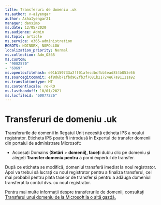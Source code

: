 ```yaml
---
title: Transferuri de domeniu .uk
ms.author: v-aiyengar
author: AshaIyengar21
manager: dansimp
ms.date: 12/05/2020
ms.audience: Admin
ms.topic: article
ms.service: o365-administration
ROBOTS: NOINDEX, NOFOLLOW
localization_priority: Normal
ms.collection: Adm_O365
ms.custom:
- "9002570"
- "6969"
ms.openlocfilehash: e91b159733a2ff01afecdbcfbb5ead854b853e56
ms.sourcegitcommit: ef8d6b71fbd962fb3f7081b21724e67a91111a92
ms.translationtype: MT
ms.contentlocale: ro-RO
ms.lasthandoff: 10/01/2021
ms.locfileid: "60077226"
---
```

# <a name="uk-domain-transfers"></a>Transferuri de domeniu .uk

Transferurile de domenii în Regatul Unit necesită eticheta IPS a noului registrator. Eticheta IPS poate fi introdusă în Expertul de transfer domenii din portalul de administrare Microsoft:

- Accesați Domains **(Setări**  >  **domenii), faceți** dublu clic pe domeniu și alegeți **Transfer domeniu pentru** a porni expertul de transfer.

După ce eticheta se modifică, domeniul transferă imediat la noul registrator. Apoi va trebui să lucrați cu noul registrator pentru a finaliza transferul, cel mai probabil pentru plata taxelor de transfer și pentru a adăuga domeniul transferat la contul dvs. cu noul registrator.

Pentru mai multe informații despre transferurile de domenii, consultați [Transferul unui domeniu de la Microsoft la o altă gazdă.](https://docs.microsoft.com/microsoft-365/admin/get-help-with-domains/transfer-a-domain-from-microsoft-to-another-host)
